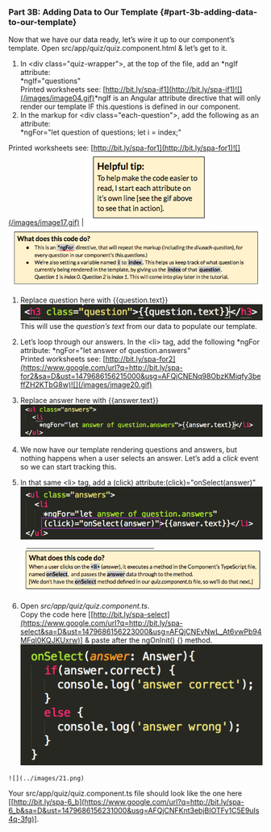 ### Part 3B: Adding Data to Our Template {#part-3b-adding-data-to-our-template}

Now that we have our data ready, let’s wire it up to our component’s template. Open src/app/quiz/quiz.component.html &amp; let’s get to it.

1.  In <span class="ref">&lt;div class=&quot;quiz-wrapper&quot;&gt;</span>, at the top of the file, add an <span class="ref">*ngIf</span> attribute:<br><span class="new">*ngIf=&quot;questions&quot;</span><br>Printed worksheets see: [http://bit.ly/spa-if1](http://bit.ly/spa-if1)![](/images/image04.gif)<span class="ref">*ngIf</span> is an Angular attribute directive that will only render our template IF <span class="ref">this.questions</span> is defined in our component.
2.  In the markup for <span class="ref">&lt;div class=&quot;each-question&quot;&gt;</span>, add the following as an attribute:<br><span class="new">*ngFor=&quot;let question of questions; let i = index;&quot;</span>

  Printed worksheets see: [http://bit.ly/spa-for1](http://bit.ly/spa-for1)![](/images/image17.gif) | 
  ![](../images/19.png)
  ![](../images/32.png)
1.  Replace  <span class="ref">question</span> here  with <span class="new">{{question.text}}</span>![](/images/image02.png)This will use the *question’s text* from our data to populate our template.
2.  Let’s loop through our answers. In the <span class="ref">&lt;li&gt;</span> tag, add the following <span class="ref">*ngFor</span> attribute: <span class="new">*ngFor=&quot;let answer of question.answers&quot;</span><br>Printed worksheets see: [http://bit.ly/spa-for2](https://www.google.com/url?q=http://bit.ly/spa-for2&sa=D&ust=1479686156215000&usg=AFQjCNENq98ObzKMiqfy3beffZH2KTbG8w)![](/images/image20.gif)
3.  Replace <span class="ref">answer here</span> with <span class="new">{{answer.text}}</span>![](/images/image26.png)
4.  We now have our template rendering questions and answers, but nothing happens when a user selects an answer. Let’s add a *click* event so we can start tracking this.

  1.  In that same <span class="ref">&lt;li&gt;</span> tag, add a <span class="ref">(click)</span> attribute:<span class="new">(click)=&quot;onSelect(answer)&quot;</span><br> 
      ![](/images/image46.png)

      ![](../images/20.png)

   1.  Open *src/app/quiz/quiz.component.ts*. <br>Copy the code here [[http://bit.ly/spa-select](https://www.google.com/url?q=http://bit.ly/spa-select&sa=D&ust=1479686156223000&usg=AFQjCNEvNwL_At6vwPb94MFqI0KQJKUxrw)] &amp; paste after the <span class="ref">ngOnInit() {}</span> method.![](/images/image03.png)

    ![](../images/21.png)

Your src/app/quiz/quiz.component.ts file should look like the one here [[http://bit.ly/spa-6_b](https://www.google.com/url?q=http://bit.ly/spa-6_b&sa=D&ust=1479686156231000&usg=AFQjCNFKnt3ebjBIOTFy1C5E9uIs4q-3fg)].